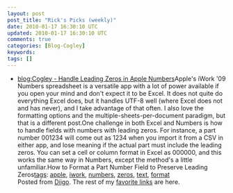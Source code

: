 ```yaml
---           
layout: post
post_title: "Rick's Picks (weekly)"
date: 2010-01-17 16:30:10 UTC
updated: 2010-01-17 16:30:10 UTC
comments: true
categories: [Blog-Cogley]
keywords: 
tags: []
---
```

 
- [blog:Cogley - Handle Leading Zeros in Apple Numbers](http://rick.cogley.info/blog/index.php?id=4258324323398027320)Apple's iWork '09 Numbers spreadsheet is a versatile app with a lot of power available if you open your mind and don't expect it to be Excel. It does not quite do everything Excel does, but it handles UTF-8 well (where Excel does not and has never), and I take advantage of that often. I also love the formatting options and the multiple-sheets-per-document paradigm, but that is a different post.One challenge in both Excel and Numbers is how to handle fields with numbers with leading zeros. For instance, a part number 001234 will come out as 1234 when you import it from a CSV in either app, and lose meaning if the actual part must include the leading zeros. You can set a cell or column format in Excel as 000000, and this works the same way in Numbers, except the method's a little unfamiliar.How to Format a Part Number Field to Preserve Leading Zeros[tags](http://www.diigo.com/cloud/rickcogley): [apple](http://www.diigo.com/user/rickcogley/apple), [iwork](http://www.diigo.com/user/rickcogley/iwork), [numbers](http://www.diigo.com/user/rickcogley/numbers), [zeros](http://www.diigo.com/user/rickcogley/zeros), [text](http://www.diigo.com/user/rickcogley/text), [format](http://www.diigo.com/user/rickcogley/format)
<br />Posted from [Diigo](http://www.diigo.com). The rest of my [favorite links](http://www.diigo.com/user/rickcogley) are here.